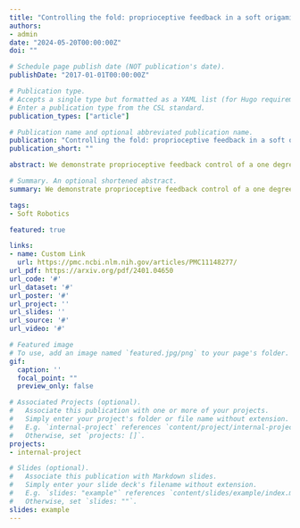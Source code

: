 ```yaml
---
title: "Controlling the fold: proprioceptive feedback in a soft origami robot"
authors:
- admin
date: "2024-05-20T00:00:00Z"
doi: ""

# Schedule page publish date (NOT publication's date).
publishDate: "2017-01-01T00:00:00Z"

# Publication type.
# Accepts a single type but formatted as a YAML list (for Hugo requirements).
# Enter a publication type from the CSL standard.
publication_types: ["article"]

# Publication name and optional abbreviated publication name.
publication: "Controlling the fold: proprioceptive feedback in a soft origami robot"
publication_short: ""

abstract: We demonstrate proprioceptive feedback control of a one degree of freedom soft, pneumatically actuated origami robot and an assembly of two robots into a two degree of freedom system. The base unit of the robot is a 41 mm long, 3-D printed Kresling-inspired structure with six sets of sidewall folds and one degree of freedom. Pneumatic actuation, provided by negative fluidic pressure, causes the robot to contract. Capacitive sensors patterned onto the robot provide position estimation and serve as input to a feedback controller. Using a finite element approach, the electrode shapes are optimized for sensitivity at larger (more obtuse) fold angles to improve control across the actuation range. We demonstrate stable position control through discrete-time proportional-integral-derivative (PID) control on a single unit Kresling robot via a series of static set points to 17 mm, dynamic set point stepping, and sinusoidal signal following, with error under 3 mm up to 10 mm contraction. We also demonstrate a two-unit Kresling robot with two degree of freedom extension and rotation control, which has error of 1.7 mm and 6.1°. This work contributes optimized capacitive electrode design and the demonstration of closed-loop feedback position control without visual tracking as an input. This approach to capacitance sensing and modeling constitutes a major step towards proprioceptive state estimation and feedback control in soft origami robotics.

# Summary. An optional shortened abstract.
summary: We demonstrate proprioceptive feedback control of a one degree of freedom soft, pneumatically actuated origami robot and an assembly of two robots into a two degree of freedom system.

tags:
- Soft Robotics

featured: true

links:
- name: Custom Link
  url: https://pmc.ncbi.nlm.nih.gov/articles/PMC11148277/
url_pdf: https://arxiv.org/pdf/2401.04650
url_code: '#'
url_dataset: '#'
url_poster: '#'
url_project: ''
url_slides: ''
url_source: '#'
url_video: '#'

# Featured image
# To use, add an image named `featured.jpg/png` to your page's folder. 
gif:
  caption: ''
  focal_point: ""
  preview_only: false

# Associated Projects (optional).
#   Associate this publication with one or more of your projects.
#   Simply enter your project's folder or file name without extension.
#   E.g. `internal-project` references `content/project/internal-project/index.md`.
#   Otherwise, set `projects: []`.
projects:
- internal-project

# Slides (optional).
#   Associate this publication with Markdown slides.
#   Simply enter your slide deck's filename without extension.
#   E.g. `slides: "example"` references `content/slides/example/index.md`.
#   Otherwise, set `slides: ""`.
slides: example
---
```


<!-- This work is driven by the results in my [previous paper](/publication/conference-paper/) on LLMs.

{{% callout note %}}
Create your slides in Markdown - click the *Slides* button to check out the example.
{{% /callout %}}

Add the publication's **full text** or **supplementary notes** here. You can use rich formatting such as including [code, math, and images](https://docs.hugoblox.com/content/writing-markdown-latex/). -->

